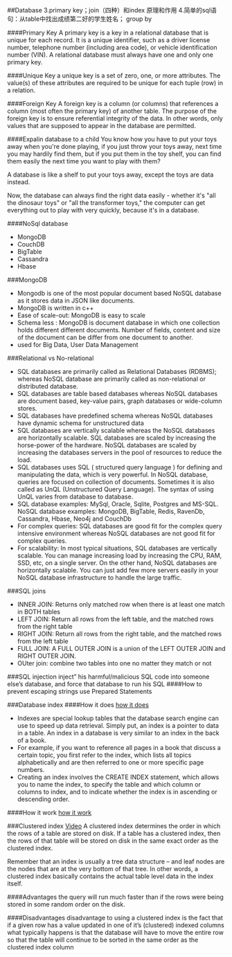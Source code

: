 ##Database
3.primary key；join（四种）和index 原理和作用
4.简单的sql语句：从table中找出成绩第二好的学生姓名； group by

####Primary Key
A primary key is a key in a relational database that is unique for each record. It is a unique identifier, such as a driver license number, telephone number (including area code), or vehicle identification number (VIN). A relational database must always have one and only one primary key.

####Unique Key
a unique key is a set of zero, one, or more attributes. The value(s) of these attributes are required to be unique for each tuple (row) in a relation.

####Foreign Key
A foreign key is a column (or columns) that references a column (most often the primary key) of another table. The purpose of the foreign key is to ensure referential integrity of the data. In other words, only values that are supposed to appear in the database are permitted.

####Expalin database to a child
You know how you have to put your toys away when you're done playing,
if you just throw your toys away, next time you may hardily find them,
but if you put them in the toy shelf, you can find them easily the next time you want to play with them?

A database is like a shelf to put your toys away, except the toys are data instead.

Now, the database can always find the right data easily - whether it's "all the dinosaur toys" or "all the transformer toys," the computer can get everything out to play with very quickly, because it's in a database.

####NoSql database
- MongoDB
- CouchDB
- BigTable
- Cassandra
- Hbase

###MongoDB
- Mongodb is one of the most popular document based NoSQL database as it stores data in JSON like documents.
- MongoDB is written in c++
- Ease of scale-out: MongoDB is easy to scale
- Schema less : MongoDB is document database in which one collection holds different different documents. Number of fields, content and size of the document can be differ from one document to another.
- used for Big Data, User Data Management


###Relational vs No-relational
- SQL databases are primarily called as Relational Databases (RDBMS); whereas NoSQL database are primarily called as non-relational or distributed database.
- SQL databases are table based databases whereas NoSQL databases are document based, key-value pairs, graph databases or wide-column stores.
- SQL databases have predefined schema whereas NoSQL databases have dynamic schema for unstructured data
- SQL databases are vertically scalable whereas the NoSQL databases are horizontally scalable. SQL databases are scaled by increasing the horse-power of the hardware. NoSQL databases are scaled by increasing the databases servers in the pool of resources to reduce the load.
- SQL databases uses SQL ( structured query language ) for defining and manipulating the data, which is very powerful. In NoSQL database, queries are focused on collection of documents. Sometimes it is also called as UnQL (Unstructured Query Language). The syntax of using UnQL varies from database to database.
- SQL database examples: MySql, Oracle, Sqlite, Postgres and MS-SQL. NoSQL database examples: MongoDB, BigTable, Redis, RavenDb, Cassandra, Hbase, Neo4j and CouchDb
- For complex queries: SQL databases are good fit for the complex query intensive environment whereas NoSQL databases are not good fit for complex queries.
- For scalability: In most typical situations, SQL databases are vertically scalable. You can manage increasing load by increasing the CPU, RAM, SSD, etc, on a single server. On the other hand, NoSQL databases are horizontally scalable. You can just add few more servers easily in your NoSQL database infrastructure to handle the large traffic.

###SQL joins
- INNER JOIN: Returns only matched row when there is at least one match in BOTH tables
- LEFT JOIN: Return all rows from the left table, and the matched rows from the right table
- RIGHT JOIN: Return all rows from the right table, and the matched rows from the left table
- FULL JOIN: A FULL OUTER JOIN is a union of the LEFT OUTER JOIN and RIGHT OUTER JOIN.
- OUter join: combine two tables into one no matter they match or not

###SQL injection
inject” his harmful/malicious SQL code into someone else’s database, and force that database to run his SQL
####How to prevent
escaping strings
use Prepared Statements

###Database index
####How it does
[how it does](http://www.tutorialspoint.com/sql/sql-indexes.htm)
- Indexes are special lookup tables that the database search engine can use to speed up data retrieval. Simply put, an index is a pointer to data in a table. An index in a database is very similar to an index in the back of a book.
- For example, if you want to reference all pages in a book that discuss a certain topic, you first refer to the index, which lists all topics alphabetically and are then referred to one or more specific page numbers.
- Creating an index involves the CREATE INDEX statement, which allows you to name the index, to specify the table and which column or columns to index, and to indicate whether the index is in ascending or descending order.

####How it work
[how it work](http://stackoverflow.com/questions/1108/how-does-database-indexing-work)


###Clustered index
[Video](https://www.youtube.com/watch?v=ITcOiLSfVJQ)
A clustered index determines the order in which the rows of a table are stored on disk. If a table has a clustered index, then the rows of that table will be stored on disk in the same exact order as the clustered index.

Remember that an index is usually a tree data structure – and leaf nodes are the nodes that are at the very bottom of that tree. In other words, a clustered index basically contains the actual table level data in the index itself.

####Advantages
the query will run much faster than if the rows were being stored in some random order on the disk.

####Disadvantages
disadvantage to using a clustered index is the fact that if a given row has a value updated in one of it’s (clustered) indexed columns what typically happens is that the database will have to move the entire row so that the table will continue to be sorted in the same order as the clustered index column
